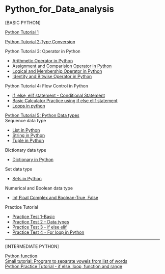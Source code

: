 # Python_for_Data_analysis
[BASIC PYTHON]

[Python Tutorial 1](https://github.com/NirajanRijal/Python_for_Data_Analyst/blob/main/Python%20Tutorial%201.pdf)<br />

[Python Tutorial 2:Type Conversion](https://github.com/NirajanRijal/Python_for_Data_Analyst/blob/main/Type%20Conversion%20.pdf)<br />

Python Tutorial 3: Operator in Python<br />
- [Arithmetic Operator in Python](https://github.com/NirajanRijal/Python_for_Data_Analyst/blob/main/Arithmetic%20Operator%20in%20Python%20(Chapter%201).pdf)<br />
- [Assignment and Comparision Operator in Python](https://github.com/NirajanRijal/Python_for_Data_Analyst/blob/main/Assignment%20and%20Comparision%20Operator%20.pdf)<br />
- [Logical and Membership Operator in Python](https://github.com/NirajanRijal/Python_for_Data_Analyst/blob/main/logical%20and%20Membership%20operator.pdf)<br />
- [Identity and Bitwise Operator in Python](https://github.com/NirajanRijal/Python_for_Data_Analyst/blob/main/Identity%20and%20Bitwise%20Operator.pdf)<br />

Python Tutorial 4: Flow Control in Python<br />
- [if, else, elif statement - Conditional Statement](https://github.com/NirajanRijal/Python_for_Data_Analyst/blob/main/if%20else%20elif%20statement.pdf)<br />
- [Basic Calculator Practice using if else elif statement](https://github.com/NirajanRijal/Python_for_Data_Analyst/blob/main/Basic%20calculator%20using%20if%20else%20elif%20statement.pdf)<br />
- [Loops in python](https://github.com/NirajanRijal/Python_for_Data_Analyst/blob/main/Loop%20in%20Python%20with%20Transfer%20statement%20(Break%20and%20continue).pdf)

[Python Tutorial 5: Python Data types](https://github.com/NirajanRijal/Python_for_Data_Analyst/blob/main/Data%20types%20in%20Python%20(At%20a%20Glance).pdf)<br />
Sequence data type<br />
- [List in Python](https://github.com/NirajanRijal/Python_for_Data_Analyst/blob/main/Python%20List.pdf)<br />
- [String in Python](https://github.com/NirajanRijal/Python_for_Data_Analyst/blob/main/String%20(Python).pdf)<br />
- [Tuple in Python](https://github.com/NirajanRijal/Python_for_Data_Analyst/blob/main/Tuple%20in%20Python.pdf)<br />

Dictionary data type<br />
- [Dictionary in Python](https://github.com/NirajanRijal/Python_for_Data_Analyst/blob/main/Python%20Dictionaries.pdf)<br />

Set data type<br />
- [Sets in Python](https://github.com/NirajanRijal/Python_for_Data_Analyst/blob/main/Sets%20in%20Python.pdf)<br />

Numerical and Boolean data type<br />
- [Int,Float,Complex and Boolean-True, False](https://github.com/NirajanRijal/Python_for_Data_Analyst/blob/main/Data%20types%20in%20Python%20(At%20a%20Glance).pdf)<br />

Practice Tutorial<br />
- [Practice Test 1-Basic](https://github.com/NirajanRijal/Python_for_Data_Analyst/blob/main/Practice%20Test%201.pdf)<br />
- [Practice Test 2 - Data types](https://github.com/NirajanRijal/Python_for_Data_Analyst/blob/main/Practice%20Test%202%20-%20Data%20types.pdf)<br />
- [Practice Test 3 - if else elif](https://github.com/NirajanRijal/Python_for_Data_Analyst/blob/main/Practice%20Test%203%20-%20if%20else%20elif%20.pdf)<br />
- [Practice Test 4 - For loop in Python](https://github.com/NirajanRijal/Python_for_Data_Analyst/blob/main/Practice%20Tutorial%204%20-%20For%20Loops%20in%20Python.pdf)<br />
___________________________________________________________________________________________________________________________________________________________________

[INTERMEDIATE PYTHON]<br />

[Python function](https://github.com/NirajanRijal/Python_for_Data_Analyst/blob/main/Python%20function.pdf)<br />
[Small tutorial: Program to separate vowels from list of words](https://github.com/NirajanRijal/Python_for_Data_Analyst/blob/main/Program%20to%20Separate%20vowels.pdf)<br />
[Python Practice Tutorial - if else, loop, function and range](https://github.com/NirajanRijal/Python_for_Data_Analyst/blob/main/Python%20Practice%20Tutorial%20-%20if%20else%2C%20loop%2C%20function%20and%20range%20.pdf)<br />

